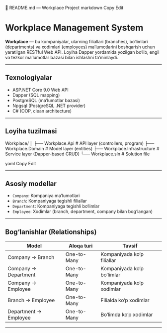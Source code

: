 📘 README.md — Workplace Project
markdown
Copy
Edit

# Workplace Management System

**Workplace** — bu kompaniyalar, ularning filiallari (branches), bo‘limlari (departments) va xodimlari (employees) ma’lumotlarini boshqarish uchun yaratilgan RESTful Web API. Loyiha Dapper yordamida yozilgan bo‘lib, engil va tezkor ma’lumotlar bazasi bilan ishlashni ta’minlaydi.

---

## Texnologiyalar

- ASP.NET Core 9.0 Web API
- Dapper (SQL mapping)
- PostgreSQL (ma’lumotlar bazasi)
- Npgsql (PostgreSQL .NET provider)
- C# (OOP, clean architecture)

---

## Loyiha tuzilmasi

Workplace/
│
├── Workplace.Api # API layer (controllers, program)
├── Workplace.Domain # Model layer (entities)
├── Workplace.Infrastructure # Service layer (Dapper-based CRUD)
└── Workplace.sln # Solution file

yaml
Copy
Edit

---

## Asosiy modellar

- `Company`: Kompaniya ma’lumotlari
- `Branch`: Kompaniyaga tegishli filiallar
- `Department`: Kompaniyaga tegishli bo‘limlar
- `Employee`: Xodimlar (branch, department, company bilan bog‘langan)

---

## Bog‘lanishlar (Relationships)

| Model                 | Aloqa turi  | Tavsif                     |
| --------------------- | ----------- | -------------------------- |
| Company → Branch      | One-to-Many | Kompaniyada ko‘p filiallar |
| Company → Department  | One-to-Many | Kompaniyada ko‘p bo‘limlar |
| Company → Employee    | One-to-Many | Kompaniyada ko‘p xodimlar  |
| Branch → Employee     | One-to-Many | Filialda ko‘p xodimlar     |
| Department → Employee | One-to-Many | Bo‘limda ko‘p xodimlar     |

---
